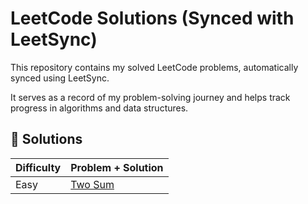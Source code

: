 # LeetCode Solutions (Synced with LeetSync)

This repository contains my solved LeetCode problems, automatically synced using LeetSync.

It serves as a record of my problem-solving journey and helps track progress in algorithms and data structures.

## 📂 Solutions

| Difficulty | Problem + Solution |
|------------|---------|
| Easy       | [Two Sum](https://github.com/belikedeep/leetcode-sync/tree/main/1-two-sum) |
